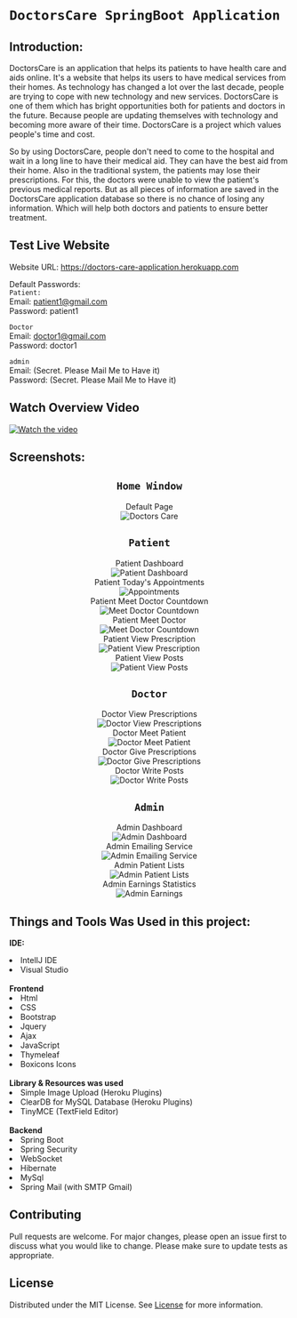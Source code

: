 # `DoctorsCare SpringBoot Application`<br>

## Introduction:

DoctorsCare is an application that helps its patients to have health care and aids online. It's a website that helps its users to have medical services from their homes. As technology has changed a lot over the last decade, people are trying to cope with new technology and new services. DoctorsCare is one of them which has bright opportunities both for patients and doctors in the future. Because people are updating themselves with technology and becoming more aware of their time. DoctorsCare is a project which values people's time and cost.

So by using DoctorsCare,  people don't need to come to the hospital and wait in a long line to have their medical aid. They can have the best aid from their home. Also in the traditional system, the patients may lose their prescriptions. For this, the doctors were unable to view the patient's previous medical reports. But as all pieces of information are saved in the DoctorsCare application database so there is no chance of losing any information. Which will help both doctors and patients to ensure better treatment.

## Test Live Website
Website URL: https://doctors-care-application.herokuapp.com

Default Passwords:<br>
`Patient:`<br>
Email: patient1@gmail.com <br>
Password: patient1

`Doctor` <br>
Email: doctor1@gmail.com <br>
Password: doctor1

`admin` <br>
Email: (Secret. Please Mail Me to Have it) <br>
Password: (Secret. Please Mail Me to Have it)

## Watch Overview Video

[![Watch the video](https://drive.google.com/uc?export=view&id=1jgaxmo0ZAqchSeg18WDbi5i0u7Yn3LpP "Watch Video")](https://www.youtube.com/watch?v=_UOMsHpJSeg)

## Screenshots:
<div align = "center">

## `Home Window`

Default Page <br>
![Doctors Care](https://drive.google.com/uc?export=view&id=17bHKs3ApnUiSj32A0dqqy3RMyzseNZ6H "Doctors Care")
## `Patient`

Patient Dashboard <br>
![Patient Dashboard](https://drive.google.com/uc?export=view&id=1BwB5Pe0RNvDQKazqNYBvd6euAgwBpRuX "Patient Dashboard") <br>
Patient Today's Appointments<br>
![Appointments](https://drive.google.com/uc?export=view&id=1DtKxIjVnA-oujtAqk4eSuM5nO5jzhr_q "Appointments") <br>
Patient Meet Doctor Countdown<br>
![Meet Doctor Countdown](https://drive.google.com/uc?export=view&id=1at1mM9jocBVdFUC1KGqWW2c4JsOYblZ4 "Patient Meet Doctor CountDown") <br>
Patient Meet Doctor<br>
![Meet Doctor Countdown](https://drive.google.com/uc?export=view&id=1hb0j1ZRKA9QxZesl4Kp_lcTMcUq6eUOx "Patient Meet Doctor") <br>
Patient View Prescription<br>
![Patient View Prescription](https://drive.google.com/uc?export=view&id=1AvM1709MwzAWbOuWJvjIyX0S0OH41GAj "Patient View Prescription") <br>
Patient View Posts<br>
![Patient View Posts](https://drive.google.com/uc?export=view&id=1UeyY_34BSUYkAEONiCi-m8Z8TYUseo3g "Patient View Posts") <br>


## `Doctor`

Doctor View Prescriptions <br>
![Doctor View Prescriptions](https://drive.google.com/uc?export=view&id=11sfH-VdEJBn61cqDHU7sNKUBb-Ug3ML5 "Doctor View Prescriptions") <br>
Doctor Meet Patient <br>
![Doctor Meet Patient](https://drive.google.com/uc?export=view&id=1veGDw53Y_KFT7oZAeugmyxVIEC7SGtMF "Doctor Meet Patient") <br>
Doctor Give Prescriptions <br>
![Doctor Give Prescriptions](https://drive.google.com/uc?export=view&id=12EcpK2f4cOxEjbRN2RvTjJxARX0HgAm2 "Doctor Give Prescriptions") <br>
Doctor Write Posts <br>
![Doctor Write Posts](https://drive.google.com/uc?export=view&id=1tJL7kuenP48nssNzxwS0sLB224qMUywk "Doctor Write Posts") <br>

## `Admin`
 
Admin Dashboard <br>
![Admin Dashboard](https://drive.google.com/uc?export=view&id=1nHsG9m82wVWfvZmK82Fr0QC7rYlNYlML "Admin Dashboard") <br>
Admin Emailing Service <br>
![Admin Emailing Service](https://drive.google.com/uc?export=view&id=1gTgW_QRzvPEWS5DkNwoeKe23j-pgRANG "Admin Emailing Service") <br>
Admin Patient Lists <br>
![Admin Patient Lists](https://drive.google.com/uc?export=view&id=1wHZH6r7luQ1c3w6TjxH9e0256P5Pwm13 "Admin Patient Lists") <br>
Admin Earnings Statistics <br>
![Admin Earnings](https://drive.google.com/uc?export=view&id=15yE4-TSHOk2hTaJhc8LHUHjv_4Bzv0FP "Admin Earnings") <br>

  </div>


## Things and Tools Was Used in this project:
<b>IDE: </b>
<li> IntelIJ IDE </li>
<li> Visual Studio </li>
<br>
<b> Frontend </b>
<li> Html </li>
<li> CSS </li>
<li> Bootstrap </li>
<li> Jquery </li>
<li> Ajax </li>
<li> JavaScript </li>
<li> Thymeleaf </li>
<li> Boxicons Icons </li>

<br>
<b> Library & Resources was used</b>
<li> Simple Image Upload (Heroku Plugins)</li>
<li> ClearDB for MySQL Database (Heroku Plugins)</li>
<li> TinyMCE (TextField Editor) </li>

<br>
<b> Backend </b>
<li> Spring Boot </li>
<li> Spring Security </li>
<li> WebSocket </li>
<li> Hibernate </li>
<li> MySql </li>
<li> Spring Mail (with SMTP Gmail)</li>

## Contributing
Pull requests are welcome. For major changes, please open an issue first to discuss what you would like to change.
Please make sure to update tests as appropriate.

## License
Distributed under the MIT License. See [License](LICENSE) for more information.